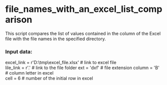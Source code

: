 # file_names_with_an_excel_list_comparison
This script compares the list of values contained in the column of the Excel file with the file names in the specified directory.

### Input data:  
excel_link = r'D:\tmp\excel_file.xlsx'   # link to excel file  
lile_link  = r'.'                        # link to the file folder
ext    = 'dxf'                           # file extension 
column = 'B'                             # column letter in excel  
cell   = 6                               # number of the initial row in excel
